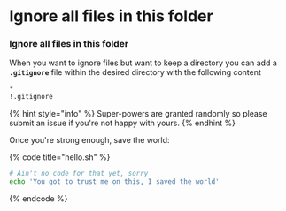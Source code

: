 # Ignore all files in this folder

### Ignore all files in this folder

When you want to ignore files but want to keep a directory you can add a **`.gitignore`** file within the desired directory with the following content

```bash
*
!.gitignore
```

{% hint style="info" %}
 Super-powers are granted randomly so please submit an issue if you're not happy with yours.
{% endhint %}

Once you're strong enough, save the world:

{% code title="hello.sh" %}
```bash
# Ain't no code for that yet, sorry
echo 'You got to trust me on this, I saved the world'
```
{% endcode %}



